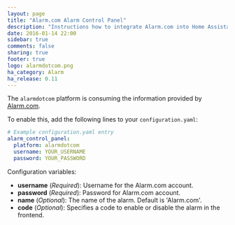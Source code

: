 ```yaml
---
layout: page
title: "Alarm.com Alarm Control Panel"
description: "Instructions how to integrate Alarm.com into Home Assistant."
date: 2016-01-14 22:00
sidebar: true
comments: false
sharing: true
footer: true
logo: alarmdotcom.png
ha_category: Alarm
ha_release: 0.11
---
```


The `alarmdotcom` platform is consuming the information provided by [Alarm.com](https://www.alarm.com/).

To enable this, add the following lines to your `configuration.yaml`:

```yaml
# Example configuration.yaml entry
alarm_control_panel:
  platform: alarmdotcom
  username: YOUR_USERNAME
  password: YOUR_PASSWORD
```

Configuration variables:

- **username** (*Required*): Username for the Alarm.com account.
- **password** (*Required*): Password for Alarm.com account.
- **name** (*Optional*): The name of the alarm. Default is 'Alarm.com'.
- **code** (*Optional*): Specifies a code to enable or disable the alarm in the frontend.

